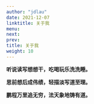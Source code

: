 ```yaml
---
author: "jdlau"
date: 2021-12-07
linktitle: 关于我
menu:
next:
prev:
title: 关于我
weight: 10
---
```


**听说读写想想干，吃喝玩乐洗洗睡。**

**思前想后成伟绩，轻描淡写道至理。**

**鹏程万里追无穷，法天象地铸有道。**
